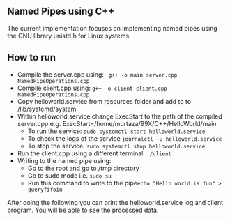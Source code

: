 ## Named Pipes using C++

The current implementation focuses on implementing named pipes using the GNU library unistd.h for Linux systems.

## How to run
- Compile the server.cpp using:
``` g++ -o main server.cpp NamedPipeOperations.cpp```
- Compile client.cpp using:
```g++ -o client client.cpp NamedPipeOperations.cpp```
- Copy helloworld.service from resources folder and add to to /lib/systemd/system
- Within helloworld.service change ExecStart to the path of the compiled server.cpp
e.g. ExecStart=/home/murtaza/99X/C++/HelloWorld/main
  - To run the service:
```sudo systemctl start helloworld.service```
  - To check the logs of the service
```journalctl -u helloworld.service```
  - To stop the service:
```sudo systemctl stop helloworld.service```
- Run the client.cpp using a different terminal:
```./client ```
- Writing to the named pipe using:
  - Go to the root and go to /tmp directory
  - Go to sudo mode i.e. ```sudo su```
  - Run this command to write to the pipe```echo "Hello world is fun" > queryfifoin```

After doing the following you can print the helloworld.service log and client program. You will be able to see the processed data.